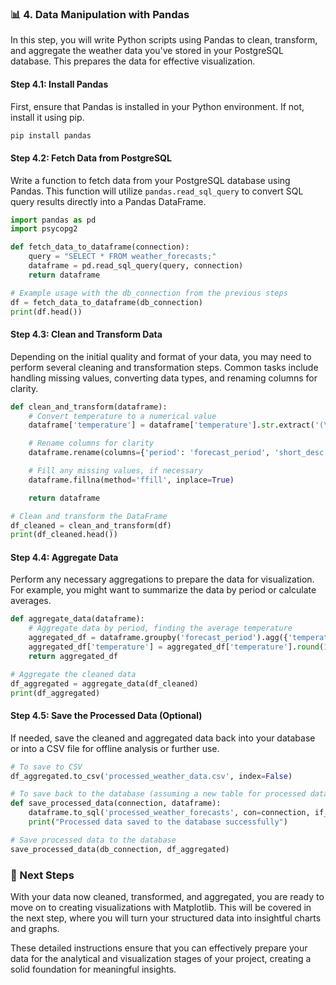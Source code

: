 ### 📊 4. Data Manipulation with Pandas

In this step, you will write Python scripts using Pandas to clean, transform, and aggregate the weather data you've stored in your PostgreSQL database. This prepares the data for effective visualization.

#### Step 4.1: Install Pandas

First, ensure that Pandas is installed in your Python environment. If not, install it using pip.

```bash
pip install pandas
```

#### Step 4.2: Fetch Data from PostgreSQL

Write a function to fetch data from your PostgreSQL database using Pandas. This function will utilize `pandas.read_sql_query` to convert SQL query results directly into a Pandas DataFrame.

```python
import pandas as pd
import psycopg2

def fetch_data_to_dataframe(connection):
    query = "SELECT * FROM weather_forecasts;"
    dataframe = pd.read_sql_query(query, connection)
    return dataframe

# Example usage with the db_connection from the previous steps
df = fetch_data_to_dataframe(db_connection)
print(df.head())
```

#### Step 4.3: Clean and Transform Data

Depending on the initial quality and format of your data, you may need to perform several cleaning and transformation steps. Common tasks include handling missing values, converting data types, and renaming columns for clarity.

```python
def clean_and_transform(dataframe):
    # Convert temperature to a numerical value
    dataframe['temperature'] = dataframe['temperature'].str.extract('(\d+)').astype(int)

    # Rename columns for clarity
    dataframe.rename(columns={'period': 'forecast_period', 'short_desc': 'description'}, inplace=True)

    # Fill any missing values, if necessary
    dataframe.fillna(method='ffill', inplace=True)

    return dataframe

# Clean and transform the DataFrame
df_cleaned = clean_and_transform(df)
print(df_cleaned.head())
```

#### Step 4.4: Aggregate Data

Perform any necessary aggregations to prepare the data for visualization. For example, you might want to summarize the data by period or calculate averages.

```python
def aggregate_data(dataframe):
    # Aggregate data by period, finding the average temperature
    aggregated_df = dataframe.groupby('forecast_period').agg({'temperature': 'mean'}).reset_index()
    aggregated_df['temperature'] = aggregated_df['temperature'].round(1)  # round the average temperature to one decimal
    return aggregated_df

# Aggregate the cleaned data
df_aggregated = aggregate_data(df_cleaned)
print(df_aggregated)
```

#### Step 4.5: Save the Processed Data (Optional)

If needed, save the cleaned and aggregated data back into your database or into a CSV file for offline analysis or further use.

```python
# To save to CSV
df_aggregated.to_csv('processed_weather_data.csv', index=False)

# To save back to the database (assuming a new table for processed data)
def save_processed_data(connection, dataframe):
    dataframe.to_sql('processed_weather_forecasts', con=connection, if_exists='replace', index=False)
    print("Processed data saved to the database successfully")

# Save processed data to the database
save_processed_data(db_connection, df_aggregated)
```

### 🚀 Next Steps

With your data now cleaned, transformed, and aggregated, you are ready to move on to creating visualizations with Matplotlib. This will be covered in the next step, where you will turn your structured data into insightful charts and graphs.

These detailed instructions ensure that you can effectively prepare your data for the analytical and visualization stages of your project, creating a solid foundation for meaningful insights.
